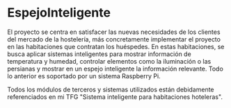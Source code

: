 # EspejoInteligente
El proyecto se centra en satisfacer las nuevas necesidades de los clientes del mercado de la hostelería,
más concretamente implementar el proyecto en las habitaciones que contratan los huéspedes. 
En estas habitaciones, se busca aplicar sistemas inteligentes para mostrar información de temperatura y humedad,
controlar elementos como la iluminación o las persianas y mostrar en un espejo inteligente la información relevante. 
Todo lo anterior es soportado por un sistema Raspberry Pi.

Todos los módulos de terceros y sistemas utilizados están debidamente referenciados en mi TFG "Sistema inteligente para habitaciones hoteleras".
